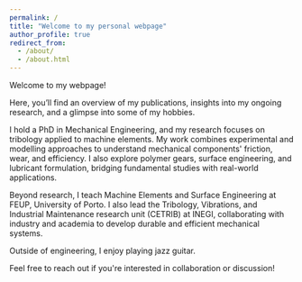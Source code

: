 ```yaml
---
permalink: /
title: "Welcome to my personal webpage"
author_profile: true
redirect_from: 
  - /about/
  - /about.html
---
```


Welcome to my webpage!

Here, you’ll find an overview of my publications, insights into my ongoing research, and a glimpse into some of my hobbies.

I hold a PhD in Mechanical Engineering, and my research focuses on tribology applied to machine elements. My work combines experimental and modelling approaches to understand mechanical components' friction, wear, and efficiency. I also explore polymer gears, surface engineering, and lubricant formulation, bridging fundamental studies with real-world applications.

Beyond research, I teach Machine Elements and Surface Engineering at FEUP, University of Porto. I also lead the Tribology, Vibrations, and Industrial Maintenance research unit (CETRIB) at INEGI, collaborating with industry and academia to develop durable and efficient mechanical systems.

Outside of engineering, I enjoy playing jazz guitar.

Feel free to reach out if you're interested in collaboration or discussion!
